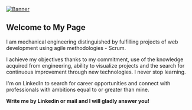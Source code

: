 [![Banner](https://media-exp1.licdn.com/dms/image/C4D16AQHOHdwT1QYmCg/profile-displaybackgroundimage-shrink_350_1400/0/1625911744210?e=1631750400&v=beta&t=djc6YMaUYJhYtjSqxbiy62HpBEm8PMPagjtzIqFsyCY "Banner")](https://media-exp1.licdn.com/dms/image/C4D16AQHOHdwT1QYmCg/profile-displaybackgroundimage-shrink_350_1400/0/1625911744210?e=1631750400&v=beta&t=djc6YMaUYJhYtjSqxbiy62HpBEm8PMPagjtzIqFsyCY "Banner")

## Welcome to My Page

I am mechanical engineering distinguished by fulfilling projects of web development using agile methodologies - Scrum.

I achieve my objectives thanks to my commitment, use of the knowledge acquired from engineering, ability to visualize projects and the search for continuous improvement through new technologies. I never stop learning.

I'm on LinkedIn to search for career opportunities and connect with professionals with ambitions equal to or greater than mine.

__Write me by Linkedin or mail and I will gladly answer you!__